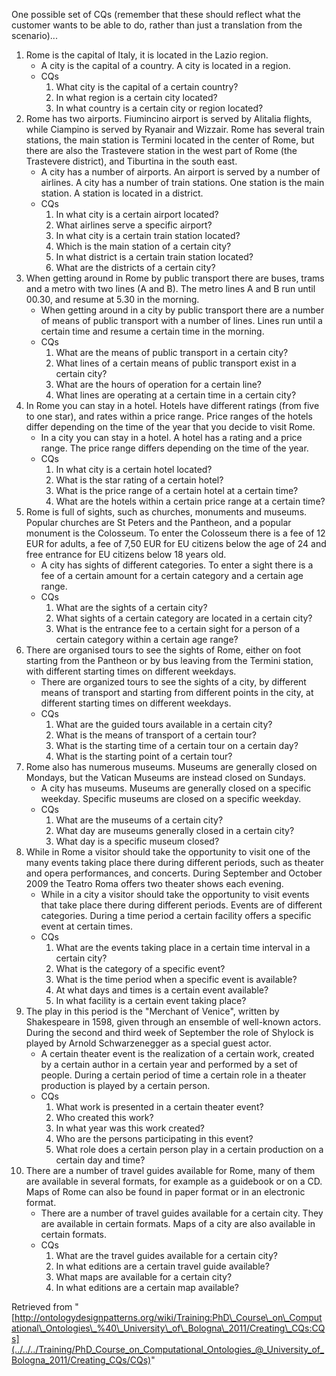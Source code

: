 One possible set of CQs (remember that these should reflect what the customer wants to be able to do, rather than just a translation from the scenario)...



1. Rome is the capital of Italy, it is located in the Lazio region.
	* A city is the capital of a country. A city is located in a region.
	* CQs
		1. What city is the capital of a certain country?
		2. In what region is a certain city located?
		3. In what country is a certain city or region located?
2. Rome has two airports. Fiumincino airport is served by Alitalia flights, while Ciampino is served by Ryanair and Wizzair. Rome has several train stations, the main station is Termini located in the center of Rome, but there are also the Trastevere station in the west part of Rome (the Trastevere district), and Tiburtina in the south east.
	* A city has a number of airports. An airport is served by a number of airlines. A city has a number of train stations. One station is the main station. A station is located in a district.
	* CQs
		1. In what city is a certain airport located?
		2. What airlines serve a specific airport?
		3. In what city is a certain train station located?
		4. Which is the main station of a certain city?
		5. In what district is a certain train station located?
		6. What are the districts of a certain city?
3. When getting around in Rome by public transport there are buses, trams and a metro with two lines (A and B). The metro lines A and B run until 00.30, and resume at 5.30 in the morning.
	* When getting around in a city by public transport there are a number of means of public transport with a number of lines. Lines run until a certain time and resume a certain time in the morning.
	* CQs
		1. What are the means of public transport in a certain city?
		2. What lines of a certain means of public transport exist in a certain city?
		3. What are the hours of operation for a certain line?
		4. What lines are operating at a certain time in a certain city?
4. In Rome you can stay in a hotel. Hotels have different ratings (from five to one star), and rates within a price range. Price ranges of the hotels differ depending on the time of the year that you decide to visit Rome.
	* In a city you can stay in a hotel. A hotel has a rating and a price range. The price range differs depending on the time of the year.
	* CQs
		1. In what city is a certain hotel located?
		2. What is the star rating of a certain hotel?
		3. What is the price range of a certain hotel at a certain time?
		4. What are the hotels within a certain price range at a certain time?
5. Rome is full of sights, such as churches, monuments and museums. Popular churches are St Peters and the Pantheon, and a popular monument is the Colosseum. To enter the Colosseum there is a fee of 12 EUR for adults, a fee of 7,50 EUR for EU citizens below the age of 24 and free entrance for EU citizens below 18 years old.
	* A city has sights of different categories. To enter a sight there is a fee of a certain amount for a certain category and a certain age range.
	* CQs
		1. What are the sights of a certain city?
		2. What sights of a certain category are located in a certain city?
		3. What is the entrance fee to a certain sight for a person of a certain category within a certain age range?
6. There are organised tours to see the sights of Rome, either on foot starting from the Pantheon or by bus leaving from the Termini station, with different starting times on different weekdays.
	* There are organized tours to see the sights of a city, by different means of transport and starting from different points in the city, at different starting times on different weekdays.
	* CQs
		1. What are the guided tours available in a certain city?
		2. What is the means of transport of a certain tour?
		3. What is the starting time of a certain tour on a certain day?
		4. What is the starting point of a certain tour?
7. Rome also has numerous museums. Museums are generally closed on Mondays, but the Vatican Museums are instead closed on Sundays.
	* A city has museums. Museums are generally closed on a specific weekday. Specific museums are closed on a specific weekday.
	* CQs
		1. What are the museums of a certain city?
		2. What day are museums generally closed in a certain city?
		3. What day is a specific museum closed?
8. While in Rome a visitor should take the opportunity to visit one of the many events taking place there during different periods, such as theater and opera performances, and concerts. During September and October 2009 the Teatro Roma offers two theater shows each evening.
	* While in a city a visitor should take the opportunity to visit events that take place there during different periods. Events are of different categories. During a time period a certain facility offers a specific event at certain times.
	* CQs
		1. What are the events taking place in a certain time interval in a certain city?
		2. What is the category of a specific event?
		3. What is the time period when a specific event is available?
		4. At what days and times is a certain event available?
		5. In what facility is a certain event taking place?
9. The play in this period is the "Merchant of Venice", written by Shakespeare in 1598, given through an ensemble of well-known actors. During the second and third week of September the role of Shylock is played by Arnold Schwarzenegger as a special guest actor.
	* A certain theater event is the realization of a certain work, created by a certain author in a certain year and performed by a set of people. During a certain period of time a certain role in a theater production is played by a certain person.
	* CQs
		1. What work is presented in a certain theater event?
		2. Who created this work?
		3. In what year was this work created?
		4. Who are the persons participating in this event?
		5. What role does a certain person play in a certain production on a certain day and time?
10. There are a number of travel guides available for Rome, many of them are available in several formats, for example as a guidebook or on a CD. Maps of Rome can also be found in paper format or in an electronic format.
	* There are a number of travel guides available for a certain city. They are available in certain formats. Maps of a city are also available in certain formats.
	* CQs
		1. What are the travel guides available for a certain city?
		2. In what editions are a certain travel guide available?
		3. What maps are available for a certain city?
		4. In what editions are a certain map available?




Retrieved from "[http://ontologydesignpatterns.org/wiki/Training:PhD\_Course\_on\_Computational\_Ontologies\_%40\_University\_of\_Bologna\_2011/Creating\_CQs:CQs](../../../Training/PhD_Course_on_Computational_Ontologies_@_University_of_Bologna_2011/Creating_CQs/CQs)"